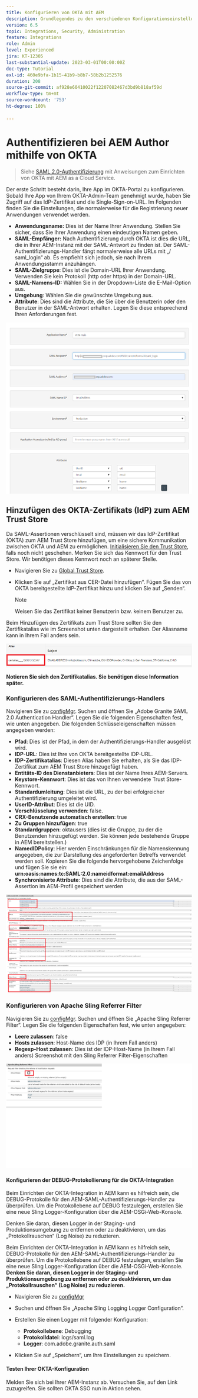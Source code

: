 ```yaml
---
title: Konfigurieren von OKTA mit AEM
description: Grundlegendes zu den verschiedenen Konfigurationseinstellungen zur Verwendung von Single Sign-on mit OKTA.
version: 6.5
topic: Integrations, Security, Administration
feature: Integrations
role: Admin
level: Experienced
jira: KT-12305
last-substantial-update: 2023-03-01T00:00:00Z
doc-type: Tutorial
exl-id: 460e9bfa-1b15-41b9-b8b7-58b2b1252576
duration: 208
source-git-commit: af928e60410022f12207082467d3bd9b818af59d
workflow-type: tm+mt
source-wordcount: '753'
ht-degree: 100%

---
```


# Authentifizieren bei AEM Author mithilfe von OKTA

> Siehe [SAML 2.0-Authentifizierung](https://experienceleague.adobe.com/docs/experience-manager-learn/cloud-service/authentication/saml-2-0.html?lang=de) mit Anweisungen zum Einrichten von OKTA mit AEM as a Cloud Service.

Der erste Schritt besteht darin, Ihre App im OKTA-Portal zu konfigurieren. Sobald Ihre App von Ihrem OKTA-Admin-Team genehmigt wurde, haben Sie Zugriff auf das IdP-Zertifikat und die Single-Sign-on-URL. Im Folgenden finden Sie die Einstellungen, die normalerweise für die Registrierung neuer Anwendungen verwendet werden.

* **Anwendungsname:** Dies ist der Name Ihrer Anwendung. Stellen Sie sicher, dass Sie Ihrer Anwendung einen eindeutigen Namen geben.
* **SAML-Empfänger:** Nach Authentifizierung durch OKTA ist dies die URL, die in Ihrer AEM-Instanz mit der SAML-Antwort zu finden ist. Der SAML-Authentifizierungs-Handler fängt normalerweise alle URLs mit „/ saml_login“ ab. Es empfiehlt sich jedoch, sie nach Ihrem Anwendungsstamm anzuhängen.
* **SAML-Zielgruppe**: Dies ist die Domain-URL Ihrer Anwendung. Verwenden Sie kein Protokoll (http oder https) in der Domain-URL.
* **SAML-Namens-ID:** Wählen Sie in der Dropdown-Liste die E-Mail-Option aus.
* **Umgebung**: Wählen Sie die gewünschte Umgebung aus.
* **Attribute**: Dies sind die Attribute, die Sie über die Benutzerin oder den Benutzer in der SAML-Antwort erhalten. Legen Sie diese entsprechend Ihren Anforderungen fest.


![okta-application](assets/okta-app-settings-blurred.PNG)


## Hinzufügen des OKTA-Zertifikats (IdP) zum AEM Trust Store

Da SAML-Assertionen verschlüsselt sind, müssen wir das IdP-Zertifikat (OKTA) zum AEM Trust Store hinzufügen, um eine sichere Kommunikation zwischen OKTA und AEM zu ermöglichen.
[Initialisieren Sie den Trust Store](http://localhost:4502/libs/granite/security/content/truststore.html), falls noch nicht geschehen.
Merken Sie sich das Kennwort für den Trust Store. Wir benötigen dieses Kennwort noch an späterer Stelle.

* Navigieren Sie zu [Global Trust Store](http://localhost:4502/libs/granite/security/content/truststore.html).
* Klicken Sie auf „Zertifikat aus CER-Datei hinzufügen“. Fügen Sie das von OKTA bereitgestellte IdP-Zertifikat hinzu und klicken Sie auf „Senden“.

  >[!NOTE]
  >
  >Weisen Sie das Zertifikat keiner Benutzerin bzw. keinem Benutzer zu.

Beim Hinzufügen des Zertifikats zum Trust Store sollten Sie den Zertifikatalias wie im Screenshot unten dargestellt erhalten. Der Aliasname kann in Ihrem Fall anders sein.

![Certificate-alias](assets/cert-alias.PNG)

**Notieren Sie sich den Zertifikatalias. Sie benötigen diese Information später.**

### Konfigurieren des SAML-Authentifizierungs-Handlers

Navigieren Sie zu [configMgr](http://localhost:4502/system/console/configMgr).
Suchen und öffnen Sie „Adobe Granite SAML 2.0 Authentication Handler“.
Legen Sie die folgenden Eigenschaften fest, wie unten angegeben.
Die folgenden Schlüsseleigenschaften müssen angegeben werden:

* **Pfad**: Dies ist der Pfad, in dem der Authentifizierungs-Handler ausgelöst wird.
* **IDP-URL**: Dies ist Ihre von OKTA bereitgestellte IDP-URL.
* **IDP-Zertifikatalias**: Diesen Alias haben Sie erhalten, als Sie das IDP-Zertifikat zum AEM Trust Store hinzugefügt haben.
* **Entitäts-ID des Dienstanbieters**: Dies ist der Name Ihres AEM-Servers.
* **Keystore-Kennwort**: Dies ist das von Ihnen verwendete Trust Store-Kennwort.
* **Standardumleitung**: Dies ist die URL, zu der bei erfolgreicher Authentifizierung umgeleitet wird.
* **UserID-Attribut**: Dies ist die UID.
* **Verschlüsselung verwenden**: false.
* **CRX-Benutzende automatisch erstellen**: true
* **Zu Gruppen hinzufügen**: true
* **Standardgruppen**: oktausers (dies ist die Gruppe, zu der die Benutzenden hinzugefügt werden. Sie können jede bestehende Gruppe in AEM bereitstellen.)
* **NamedIDPolicy**: Hier werden Einschränkungen für die Namenskennung angegeben, die zur Darstellung des angeforderten Betreffs verwendet werden soll. Kopieren Sie die folgende hervorgehobene Zeichenfolge und fügen Sie sie ein: **urn:oasis:names:tc:SAML:2.0:nameidformat:emailAddress**
* **Synchronisierte Attribute**: Dies sind die Attribute, die aus der SAML-Assertion im AEM-Profil gespeichert werden

![saml-authentication-handler](assets/saml-authentication-settings-blurred.PNG)

### Konfigurieren von Apache Sling Referrer Filter

Navigieren Sie zu [configMgr](http://localhost:4502/system/console/configMgr).
Suchen und öffnen Sie „Apache Sling Referrer Filter“. Legen Sie die folgenden Eigenschaften fest, wie unten angegeben:

* **Leere zulassen**: false
* **Hosts zulassen**: Host-Name des IDP (in Ihrem Fall anders)
* **Regexp-Host zulassen**: Dies ist der IDP-Host-Name (in Ihrem Fall anders)
Screenshot mit den Sling Referrer Filter-Eigenschaften

![referrer-filter](assets/okta-referrer.png)

#### Konfigurieren der DEBUG-Protokollierung für die OKTA-Integration

Beim Einrichten der OKTA-Integration in AEM kann es hilfreich sein, die DEBUG-Protokolle für den AEM-SAML-Authentifizierungs-Handler zu überprüfen. Um die Protokollebene auf DEBUG festzulegen, erstellen Sie eine neue Sling Logger-Konfiguration über die AEM-OSGi-Web-Konsole.

Denken Sie daran, diesen Logger in der Staging- und Produktionsumgebung zu entfernen oder zu deaktivieren, um das „Protokollrauschen“ (Log Noise) zu reduzieren.

Beim Einrichten der OKTA-Integration in AEM kann es hilfreich sein, DEBUG-Protokolle für den AEM-SAML-Authentifizierungs-Handler zu überprüfen. Um die Protokollebene auf DEBUG festzulegen, erstellen Sie eine neue Sling Logger-Konfiguration über die AEM-OSGi-Web-Konsole.
**Denken Sie daran, diesen Logger in der Staging- und Produktionsumgebung zu entfernen oder zu deaktivieren, um das „Protokollrauschen“ (Log Noise) zu reduzieren.**
* Navigieren Sie zu [configMgr](http://localhost:4502/system/console/configMgr)

* Suchen und öffnen Sie „Apache Sling Logging Logger Configuration“.
* Erstellen Sie einen Logger mit folgender Konfiguration:
   * **Protokollebene**: Debugging
   * **Protokolldatei**: logs/saml.log
   * **Logger**: com.adobe.granite.auth.saml
* Klicken Sie auf „Speichern“, um Ihre Einstellungen zu speichern.

#### Testen Ihrer OKTA-Konfiguration

Melden Sie sich bei Ihrer AEM-Instanz ab. Versuchen Sie, auf den Link zuzugreifen. Sie sollten OKTA SSO nun in Aktion sehen.
